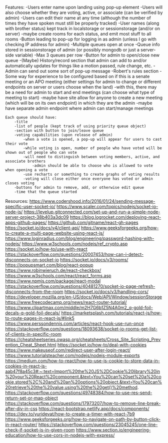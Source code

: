 Features:
	-Users enter name upon landing using pop-up element
		-Users will also choose whether they are voting, active, or associate (can be verified by admin)
	-Users can edit their name at any time (although the number of times they have spoken must still be properly tracked)
	-User names (along with brother status) kept track in localstorage or sessionstorage (and/or on server)
		-maybe create rooms for each status, and emit most stuff to all rooms
	-Button leading to pop-up for logging in as admin (unless I go with checking IP address for admin)
	-Multiple queues open at once
	-Queue info stored in sessionstorage of admin (or possibly mongodb or just a server-side variable)
	-Max 3 queues per row
	-Button for admin to open/close new queue
	-(Maybe) History/record section that admin can add to and/or automatically updates for things like a motion passed, rule change, etc.
	-Admin can send out some sort of pop-up message
	-Robert's rules section
	-Some way for experience to be configured based on if this is a senate meeting or an APO meeting (either settings for admin to change or different endpoints on server or users choose when the land)
		-with this, there may be a need for admin to start and end meetings (can choose what type of meeting to start)
			-maybe have site allow for anyone to create a new meeting (which will be on its own endpoint) in which they are the admin
		-maybe have separate admin endpoint where admin can start/manage meetings

	Each queue should have:
		-title
		-list of people (kept track of using priority queue object)
		-section with button to join/leave queue
		-voting capabilities (upon release of admin)
			-when a vote is opened, a pop-up will appear for users to cast their vote
			-while voting is open, number of people who have voted will be shown out of people who can vote
			-will need to distinguish between voting members, active, and associate brothers
				-admin should be able to choose who is allowed to vote when opening a vote
			-use recharts or something to create graphs of voting results
			-voting will close either once everyone has voted or admin closes voting
		-buttons for admin to remove, add, or otherwise edit queue
		-time that the queue started





Resources:
https://www.codershood.info/2016/01/24/sending-message-specific-user-socket-io/
https://www.scaler.com/topics/nodejs/socket-io-node-js/
https://levelup.gitconnected.com/set-up-and-run-a-simple-node-server-project-38b403a3dc09
https://blog.logrocket.com/deploying-react-apps-github-pages/
https://github.com/gitname/react-gh-pages
https://socket.io/docs/v4/client-api/
https://www.geeksforgeeks.org/how-to-create-a-multi-page-website-using-react-js/
https://www.loginradius.com/blog/engineering/password-hashing-with-nodejs/
https://www.w3schools.com/nodejs/ref_crypto.asp
https://socket.io/how-to/use-with-react
https://stackoverflow.com/questions/20007453/how-can-i-detect-disconnects-on-socket-io
https://socket.io/docs/v3/rooms/
https://popupsmart.com/blog/react-popup
https://www.robinwieruch.de/react-checkbox/
https://www.w3schools.com/react/react_forms.asp
https://www.npmjs.com/package/react-modal
https://stackoverflow.com/questions/40481270/socket-io-page-refresh-disconnects-from-the-room
https://socket.io/docs/v3/handling-cors/
https://developer.mozilla.org/en-US/docs/Web/API/Window/sessionStorage
https://www.freecodecamp.org/news/react-router-tutorial/
https://www.clipartmax.com/middle/m2H7G6b1Z5N4A0m2_q-gold-foil-decals-q-gold-foil-decals/
https://marketsplash.com/tutorials/react-js/how-to-route-pages-in-react-js/#link5
https://www.perssondennis.com/articles/react-hook-use-run-once
https://stackoverflow.com/questions/18093638/socket-io-rooms-get-list-of-clients-in-specific-room
https://cheatsheetseries.owasp.org/cheatsheets/Cross_Site_Scripting_Prevention_Cheat_Sheet.html
https://socket.io/how-to/deal-with-cookies
https://www.makeuseof.com/redirect-user-after-login-react/
https://www.tutorialsteacher.com/nodejs/nodejs-module-exports
https://medium.com/how-to-react/how-to-use-js-cookie-to-store-data-in-cookies-in-react-js-aab47f8a45c3#:~:text=Import%20the%20JS%2DCookie%20library%20in%20your%20React%20component.&text=You%20can%20set%20a%20cookie,stored%2C%20and%20an%20options%20object.&text=You%20can%20retrieve%20the%20value,using%20the%20get()%20method.
https://stackoverflow.com/questions/49748384/how-to-use-res-send-return-set-or-map-object
https://stackoverflow.com/questions/17973207/how-to-remove-line-break-after-div-in-css
https://react-bootstrap.netlify.app/docs/components/
https://dev.to/yuridevat/how-to-create-a-timer-with-react-7b9
https://www.geeksforgeeks.org/how-to-navigate-on-path-by-button-click-in-react-router/
https://stackoverflow.com/questions/23045245/one-line-check-if-socket-is-in-given-room
https://www.section.io/engineering-education/how-to-use-cors-in-nodejs-with-express/

